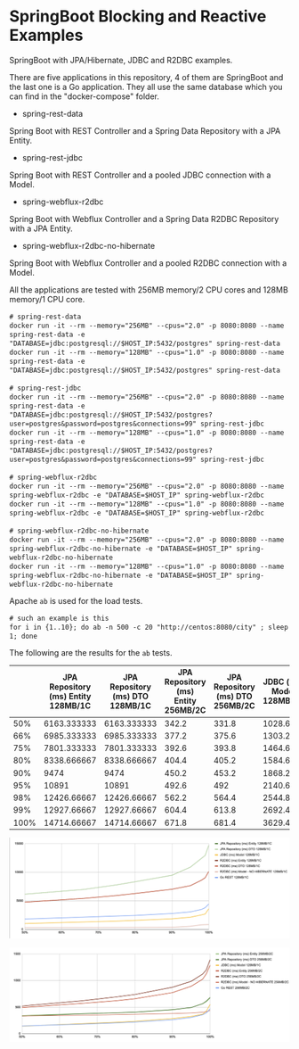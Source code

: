 # SpringBoot Blocking and Reactive Examples

SpringBoot with JPA/Hibernate, JDBC and R2DBC examples.

There are five applications in this repository, 4 of them are SpringBoot and the last one is a Go application. They all use the same database which you can find in the "docker-compose" folder.

* spring-rest-data

Spring Boot with REST Controller and a Spring Data Repository with a JPA Entity.

* spring-rest-jdbc

Spring Boot with REST Controller and a pooled JDBC connection with a Model.

* spring-webflux-r2dbc

Spring Boot with Webflux Controller and a Spring Data R2DBC Repository with a JPA Entity.

* spring-webflux-r2dbc-no-hibernate

Spring Boot with Webflux Controller and a pooled R2DBC connection with a Model.


All the applications are tested with 256MB memory/2 CPU cores and 128MB memory/1 CPU core.

```
# spring-rest-data
docker run -it --rm --memory="256MB" --cpus="2.0" -p 8080:8080 --name spring-rest-data -e "DATABASE=jdbc:postgresql://$HOST_IP:5432/postgres" spring-rest-data
docker run -it --rm --memory="128MB" --cpus="1.0" -p 8080:8080 --name spring-rest-data -e "DATABASE=jdbc:postgresql://$HOST_IP:5432/postgres" spring-rest-data

# spring-rest-jdbc
docker run -it --rm --memory="256MB" --cpus="2.0" -p 8080:8080 --name spring-rest-data -e "DATABASE=jdbc:postgresql://$HOST_IP:5432/postgres?user=postgres&password=postgres&connections=99" spring-rest-jdbc
docker run -it --rm --memory="128MB" --cpus="1.0" -p 8080:8080 --name spring-rest-data -e "DATABASE=jdbc:postgresql://$HOST_IP:5432/postgres?user=postgres&password=postgres&connections=99" spring-rest-jdbc

# spring-webflux-r2dbc
docker run -it --rm --memory="256MB" --cpus="2.0" -p 8080:8080 --name spring-webflux-r2dbc -e "DATABASE=$HOST_IP" spring-webflux-r2dbc
docker run -it --rm --memory="128MB" --cpus="1.0" -p 8080:8080 --name spring-webflux-r2dbc -e "DATABASE=$HOST_IP" spring-webflux-r2dbc

# spring-webflux-r2dbc-no-hibernate
docker run -it --rm --memory="256MB" --cpus="2.0" -p 8080:8080 --name spring-webflux-r2dbc-no-hibernate -e "DATABASE=$HOST_IP" spring-webflux-r2dbc-no-hibernate
docker run -it --rm --memory="128MB" --cpus="1.0" -p 8080:8080 --name spring-webflux-r2dbc-no-hibernate -e "DATABASE=$HOST_IP" spring-webflux-r2dbc-no-hibernate
```

Apache `ab` is used for the load tests.

```
# such an example is this
for i in {1..10}; do ab -n 500 -c 20 "http://centos:8080/city" ; sleep 1; done
```

The following are the results for the `ab` tests.


|      | JPA Repository (ms) Entity 128MB/1C | JPA Repository (ms) DTO 128MB/1C | JPA Repository (ms) Entity 256MB/2C | JPA Repository (ms) DTO 256MB/2C | JDBC (ms) Model 128MB/1C | JDBC (ms) Model 128MB/1C | R2DBC (ms) Entity 128MB/1C | R2DBC (ms) DTO 128MB/1C | R2DBC (ms) Entity 256MB/2C | R2DBC (ms) DTO 256MB/2C | R2DBC (ms) Model - NO HIBERNATE 128MB/1C | R2DBC (ms) Model - NO HIBERNATE 256MB/2C | Go REST 128MB/1C | Go REST 256MB/2C |
| ---- | ----------------------------------- | -------------------------------- | ----------------------------------- | -------------------------------- | ------------------------ | ------------------------ | -------------------------- | ----------------------- | -------------------------- | ----------------------- | ---------------------------------------- | ---------------------------------------- | ---------------- | ---------------- |
| 50%  | 6163.333333                         | 6163.333333                      | 342.2                               | 331.8                            | 1028.6                   | 142.4                    | 4770                       | 4770                    | 493                        | 519.8                   | 332                                      | 334.2                                    | 1828             | 146.6            |
| 66%  | 6985.333333                         | 6985.333333                      | 377.2                               | 375.6                            | 1303.2                   | 189.2                    | 5419.4                     | 5419.4                  | 570.6                      | 619.8                   | 344                                      | 347.4                                    | 2157.8           | 180.6            |
| 75%  | 7801.333333                         | 7801.333333                      | 392.6                               | 393.8                            | 1464.6                   | 214.6                    | 5930.8                     | 5930.8                  | 620.2                      | 691.6                   | 355                                      | 359.2                                    | 2352.4           | 204.2            |
| 80%  | 8338.666667                         | 8338.666667                      | 404.4                               | 405.2                            | 1584.6                   | 233                      | 6283.4                     | 6283.4                  | 657.4                      | 737.6                   | 362.4                                    | 366                                      | 2455.2           | 219.6            |
| 90%  | 9474                                | 9474                             | 450.2                               | 453.2                            | 1868.2                   | 286.2                    | 7026                       | 7026                    | 773.2                      | 874                     | 377                                      | 379.4                                    | 2791             | 262.8            |
| 95%  | 10891                               | 10891                            | 492.6                               | 492                              | 2140.6                   | 326                      | 7661.6                     | 7661.6                  | 894.2                      | 986.2                   | 555.2                                    | 390                                      | 3073.6           | 306.6            |
| 98%  | 12426.66667                         | 12426.66667                      | 562.2                               | 564.4                            | 2544.8                   | 366                      | 8611.8                     | 8611.8                  | 1024.4                     | 1121.2                  | 812.8                                    | 403.8                                    | 3503             | 357.2            |
| 99%  | 12927.66667                         | 12927.66667                      | 604.4                               | 613.8                            | 2692.4                   | 426                      | 9039                       | 9039                    | 1126.8                     | 1200.8                  | 834.4                                    | 413.8                                    | 3803.8           | 392.4            |
| 100% | 14714.66667                         | 14714.66667                      | 671.8                               | 681.4                            | 3629.4                   | 549.8                    | 10134.8                    | 10134.8                 | 1288                       | 1391.6                  | 850.8                                    | 437                                      | 4450.4           | 469.8            |

![128MB 1 Core](img/128mb1c.png "128MB 1 Core")

![256MB 2 Cores](img/256mb2c.png "256MB 2 Cores")

